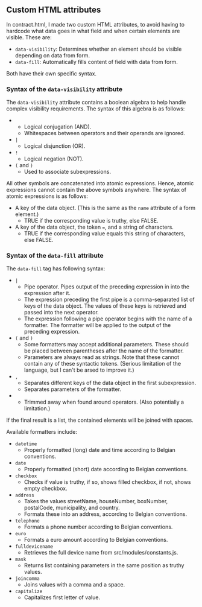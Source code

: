## Custom HTML attributes

In contract.html, I made two custom HTML attributes, to avoid having to hardcode what data goes in what field and when certain elements are visible. These are:

* `data-visibility`: Determines whether an element should be visible depending on data from form.
* `data-fill`: Automatically fills content of field with data from form.

Both have their own specific syntax.

### Syntax of the `data-visibility` attribute

The `data-visibility` attribute contains a boolean algebra to help handle complex visibility requirements. The syntax of this algebra is as follows:

* ` `
  * Logical conjugation (AND).
  * Whitespaces between operators and their operands are ignored.
* `|`
  * Logical disjunction (OR).
* `!`
  * Logical negation (NOT).
* `(` and `)`
  * Used to associate subexpressions.

All other symbols are concatenated into atomic expressions. Hence, atomic expressions cannot contain the above symbols anywhere. The syntax of atomic expressions is as follows:

* A key of the data object. (This is the same as the `name` attribute of a form element.)
  * TRUE if the corresponding value is truthy, else FALSE.
* A key of the data object, the token `=`, and a string of characters.
  * TRUE if the corresponding value equals this string of characters, else FALSE.

### Syntax of the `data-fill` attribute

The `data-fill` tag has following syntax:

* `|`
  * Pipe operator. Pipes output of the preceding expression in into the expression after it.
  * The expression preceding the first pipe is a comma-separated list of keys of the data object. The values of these keys is retrieved and passed into the next operator.
  * The expression following a pipe operator begins with the name of a formatter. The formatter will be applied to the output of the preceding expression.
* `(` and `)`
  * Some formatters may accept additional parameters. These should be placed between parentheses after the name of the formatter.
  * Parameters are always read as strings. Note that these cannot contain any of these syntactic tokens. (Serious limitation of the language, but I can't be arsed to improve it.)
* `,`
  * Separates different keys of the data object in the first subexpression.
  * Separates parameters of the formatter.
* ` `
  * Trimmed away when found around operators. (Also potentially a limitation.)
 
If the final result is a list, the contained elements will be joined with spaces.

Available formatters include:

* `datetime`
  * Properly formatted (long) date and time according to Belgian conventions.
* `date`
  * Properly formatted (short) date according to Belgian conventions.
* `checkbox`
  * Checks if value is truthy, if so, shows filled checkbox, if not, shows empty checkbox.
* `address`
  * Takes the values streetName, houseNumber, boxNumber, postalCode, municipality, and country.
  * Formats these into an address, according to Belgian conventions.
* `telephone`
  * Formats a phone number according to Belgian conventions.
* `euro`
  * Formats a euro amount according to Belgian conventions.
* `fulldevicename`
  * Retrieves the full device name from src/modules/constants.js.
* `mask`
  * Returns list containing parameters in the same position as truthy values.
* `joincomma`
  * Joins values with a comma and a space.
* `capitalize`
  * Capitalizes first letter of value.
